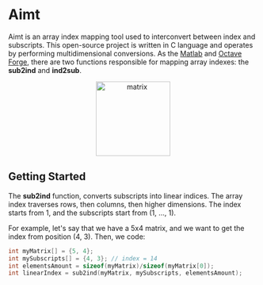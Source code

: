 # Aimt

Aimt is an array index mapping tool used to interconvert between index and subscripts. This open-source project is written in C 
language and operates by performing multidimensional conversions. As the [Matlab](https://www.mathworks.com/) and 
[Octave Forge](https://octave.sourceforge.io/), there are two functions responsible for mapping array indexes: the **sub2ind** and **ind2sub**.


<p align="center">
  <img src="https://dl.dropboxusercontent.com/s/e3m0kq4e6pru3ca/matrix.png?dl=0" alt="matrix" width="auto" height="150">
</p>


## Getting Started

The **sub2ind** function, converts subscripts into linear indices. The array index traverses rows, then columns, then higher dimensions. 
The index starts from 1, and the subscripts start from (1, ..., 1).

For example, let's say that we have a 5x4 matrix, and we want to get the index from position (4, 3). Then, we code:

```C
int myMatrix[] = {5, 4}; 
int mySubscripts[] = {4, 3}; // index = 14
int elementsAmount = sizeof(myMatrix)/sizeof(myMatrix[0]);
int linearIndex = sub2ind(myMatrix, mySubscripts, elementsAmount);
```
